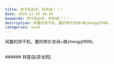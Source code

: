 ```yaml
---
title: 烘干机出手，好的进！！！
date: 2018-11-15 16:38
keywords: 烘干机出手，好的进！！！
description: 闲置的烘干机，要的带价咨询+微zhengqf999。
categories: used
---
```

<td class="t_f" id="postmessage_2284179">

闲置的烘干机，要的带价咨询+微zhengqf999。<br/>
<img alt="" border="0" class="zoom" data-cf-modified-4f9de654be1a4db8f2ce6b05-="" file="http://www.flw.ph/data/appbyme/upload/image/201811/15/Vhb5n9dQuKXg.jpg" id="aimg_dLLCl" lazyloadthumb="1" onclick="" onmouseover="" src="http://www.flw.ph/data/appbyme/upload/image/201811/15/Vhb5n9dQuKXg.jpg"/><br/>
<br/>
</td>
###### 转载自[菲龙网]